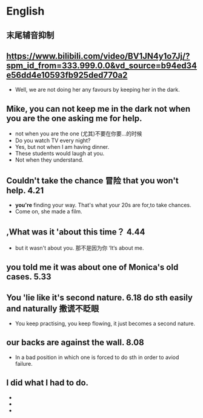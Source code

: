 # English
## 末尾辅音抑制
## https://www.bilibili.com/video/BV1JN4y1o7Jj/?spm_id_from=333.999.0.0&vd_source=b94ed34e56dd4e10593fb925ded770a2
- Well, we are not doing her any favours by keeping her in the dark.
## Mike, you can not keep me in the dark not when you are the one asking me for help.
- not when you are the one  (尤其)不要在你要...的时候
- Do you watch TV every night?
- Yes, but not when I am having dinner.
- These students would laugh at you.
- Not when they understand.
## Couldn't take the chance 冒险 that you won't help. 4.21
- **you're** finding your way. That's what your 20s are for,to take chances.
- Come on, she made a film.
## ,What was it 'about this time？  4.44
- but it wasn't about you.  那不是因为你 ‘It‘s about me.
## you told me it was about **one of** Monica's old cases. 5.33
## You 'lie like it's second nature.  6.18 do sth easily and naturally 撒谎不眨眼
- You keep practising, you keep flowing, it just becomes a second nature.
## our backs **are** against the wall.  8.08
- In a bad position in which one is forced to do sth in order to aviod failure.
## I did what I had to do.
- 
- 
- 

